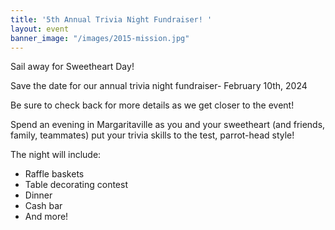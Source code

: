 ```yaml
---
title: '5th Annual Trivia Night Fundraiser! '
layout: event
banner_image: "/images/2015-mission.jpg"
---
```


Sail away for Sweetheart Day!

Save the date for our annual trivia night fundraiser- February 10th, 2024

Be sure to check back for more details as we get closer to the event!&nbsp;

Spend an evening in Margaritaville as you and your sweetheart (and friends, family, teammates) put your trivia skills to the test, parrot-head style!

The night will include:

* Raffle baskets
* Table decorating contest&nbsp;
* Dinner
* Cash bar
* And more!&nbsp;